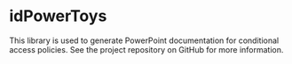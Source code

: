 # idPowerToys

This library is used to generate PowerPoint documentation for conditional access policies. See the project repository on GitHub for more information.